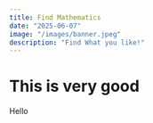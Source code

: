 ```yaml
---
title: Find Mathematics
date: "2025-06-07"
image: "/images/banner.jpeg"
description: "Find What you like!"
---
```


# This is very good

Hello
